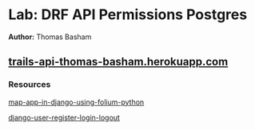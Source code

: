 # Lab: DRF API Permissions Postgres

**Author:** Thomas Basham

## [trails-api-thomas-basham.herokuapp.com](https://trails-api-thomas-basham.herokuapp.com)

### Resources

[map-app-in-django-using-folium-python](https://medium.com/@carlosmarcano2704/a-map-app-in-django-using-folium-python-5a63dd72524d)

[django-user-register-login-logout](https://ordinarycoders.com/blog/article/django-user-register-login-logout)